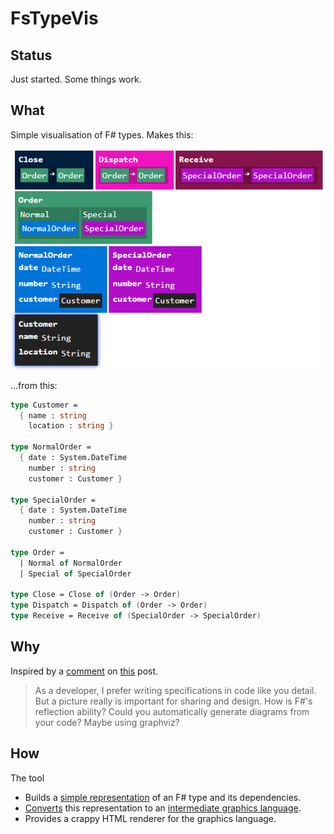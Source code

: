 # FsTypeVis

## Status

Just started. Some things work.

## What

Simple visualisation of F# types. Makes this:

![Output sample](/docs/files/img/screenshot.png?raw=true)

...from this:

```fsharp
type Customer = 
  { name : string
    location : string }

type NormalOrder = 
  { date : System.DateTime
    number : string
    customer : Customer }

type SpecialOrder = 
  { date : System.DateTime
    number : string
    customer : Customer }

type Order = 
  | Normal of NormalOrder
  | Special of SpecialOrder

type Close = Close of (Order -> Order)
type Dispatch = Dispatch of (Order -> Order)
type Receive = Receive of (SpecialOrder -> SpecialOrder)
``` 

## Why

Inspired by a [comment](http://fsharpforfunandprofit.com/posts/no-uml-diagrams/#comment-2109379578) on [this](http://fsharpforfunandprofit.com/posts/no-uml-diagrams/) post.

> As a developer, I prefer writing specifications in code like you detail. 
> But a picture really is important for sharing and design. How is F#'s reflection ability? 
> Could you automatically generate diagrams from your code? Maybe using graphviz?

## How

The tool

- Builds a [simple representation](/src/FsTypeVis/Simple_type.fs) of an F# type and its dependencies.
- [Converts](/src/FsTypeVis/Visualisation.fs) this representation to an [intermediate graphics language](/src/FsTypeVis/Graphics.fs).
- Provides a crappy HTML renderer for the graphics language.
